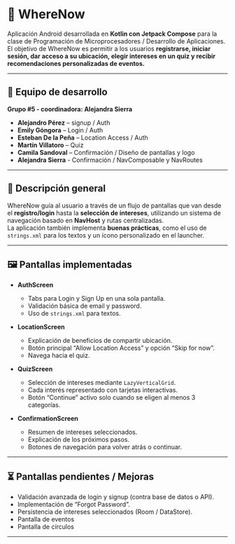 # 📱 WhereNow

Aplicación Android desarrollada en **Kotlin con Jetpack Compose** para la clase de Programación de Microprocesadores / Desarrollo de Aplicaciones.  
El objetivo de WhereNow es permitir a los usuarios **registrarse, iniciar sesión, dar acceso a su ubicación, elegir intereses en un quiz y recibir recomendaciones personalizadas de eventos.**

---

## 👥 Equipo de desarrollo
**Grupo #5 - coordinadora: Alejandra Sierra**

- **Alejandro Pérez** – signup / Auth  
- **Emily Góngora** – Login / Auth  
- **Esteban De la Peña** – Location Access / Auth
- **Martín Villatoro** – Quiz  
- **Camila Sandoval** – Confirmación / Diseño de pantallas y logo
- **Alejandra Sierra** - Confirmación / NavComposable y NavRoutes 

---

## 📝 Descripción general

WhereNow guía al usuario a través de un flujo de pantallas que van desde el **registro/login** hasta la **selección de intereses**, utilizando un sistema de navegación basado en **NavHost** y rutas centralizadas.  
La aplicación también implementa **buenas prácticas**, como el uso de `strings.xml` para los textos y un ícono personalizado en el launcher.

---

## 🖼️ Pantallas implementadas

- **AuthScreen**  
  - Tabs para Login y Sign Up en una sola pantalla.  
  - Validación básica de email y password.  
  - Uso de `strings.xml` para textos.  

- **LocationScreen**  
  - Explicación de beneficios de compartir ubicación.  
  - Botón principal “Allow Location Access” y opción “Skip for now”.  
  - Navega hacia el quiz.  

- **QuizScreen**  
  - Selección de intereses mediante `LazyVerticalGrid`.  
  - Cada interés representado con tarjetas interactivas.  
  - Botón “Continue” activo solo cuando se eligen al menos 3 categorías.  

- **ConfirmationScreen**  
  - Resumen de intereses seleccionados.  
  - Explicación de los próximos pasos.  
  - Botones de navegación para volver atrás o continuar.  

---

## ⏳ Pantallas pendientes / Mejoras

- Validación avanzada de login y signup (contra base de datos o API).  
- Implementación de “Forgot Password”.    
- Persistencia de intereses seleccionados (Room / DataStore).
- Pantalla de eventos
- Pantalla de círculos

---
